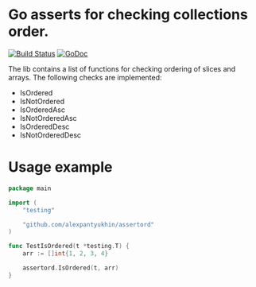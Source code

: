# Go asserts for checking collections order.
[![Build Status](https://travis-ci.org/alexpantyukhin/assertord.svg?branch=master
)](https://travis-ci.org/alexpantyukhin/assertord)
[![GoDoc](https://godoc.org/alexpantyukhin/assertord?status.svg)](https://godoc.org/github.com/alexpantyukhin/assertord)

The lib contains a list of functions for checking ordering of slices and arrays.
The following checks are implemented:
   - IsOrdered
   - IsNotOrdered
   - IsOrderedAsc
   - IsNotOrderedAsc
   - IsOrderedDesc
   - IsNotOrderedDesc

# Usage example

```go
package main

import (
	"testing"

	"github.com/alexpantyukhin/assertord"
)

func TestIsOrdered(t *testing.T) {
	arr := []int{1, 2, 3, 4}

	assertord.IsOrdered(t, arr)
}
```
